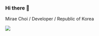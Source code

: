 ### Hi there 👋
Mirae Choi / Developer / Republic of Korea

<a href="버튼을 눌렀을 때 이동할 링크" target="_blank"><img src="https://img.shields.io/badge/Java?style=for-the-badge&logo=appveyor&logoColor=#007396"/></a>
<!--
**MiraeChoi/MiraeChoi** is a ✨ _special_ ✨ repository because its `README.md` (this file) appears on your GitHub profile.

Here are some ideas to get you started:

- 🔭 I’m currently working on ...
- 🌱 I’m currently learning ...
- 👯 I’m looking to collaborate on ...
- 🤔 I’m looking for help with ...
- 💬 Ask me about ...
- 📫 How to reach me: ...
- 😄 Pronouns: ...
- ⚡ Fun fact: ...
-->
